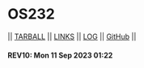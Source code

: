 # OS232

|| [TARBALL](https://os.vlsm.org/Log/adhan-857.tar.bz2.txt) || [LINKS](https://adhan-857.github.io/os232/LINKS/) || [LOG](https://adhan-857.github.io/os232/TXT/mylog.txt) || [GitHub](https://github.com/adhan-857/os232/) ||

#### REV10: Mon 11 Sep 2023 01:22
